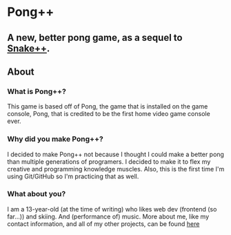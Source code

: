 # Pong++
A new, better pong game, as a sequel to [Snake++](http://users.lk.net/~vityav/projects/canvastemp/snake++.html).
---
## About
### What is Pong++?
This game is based off of Pong, the game that is installed on the game console, Pong, that is credited to be the first home video game console ever.
### Why did you make Pong++?
I decided to make Pong++ not because I thought I could make a better pong than multiple generations of programers. I decided to make it to flex my creative and programming knowledge muscles. Also, this is the first time I'm using Git/GitHub so I'm practicing that as well.
### What about you?
I am a 13-year-old (at the time of writing) who likes web dev (frontend (so far...)) and skiing. And (performance of) music. More about me, like my contact information, and all of my other projects, can be found [here](http://users.lk.net/~vityav/)
